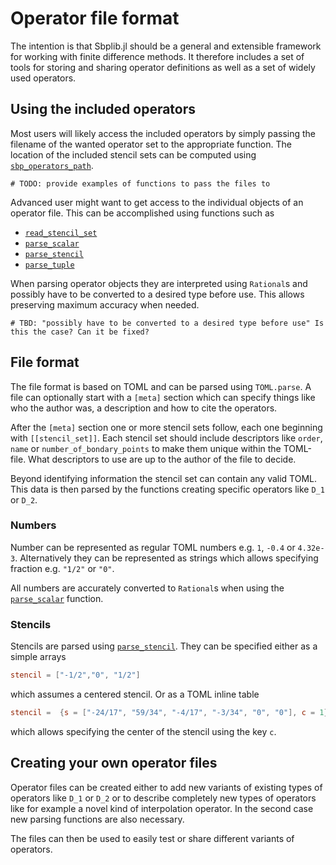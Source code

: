 # Operator file format

The intention is that Sbplib.jl should be a general and extensible framework
for working with finite difference methods. It therefore includes a set of
tools for storing and sharing operator definitions as well as a set of widely
used operators.

## Using the included operators

Most users will likely access the included operators by simply passing the
filename of the wanted operator set to the appropriate function.  The location
of the included stencil sets can be computed using
[`sbp_operators_path`](@ref).
```@meta
# TODO: provide examples of functions to pass the files to
```
Advanced user might want to get access to the individual objects of an
operator file. This can be accomplished using functions such as
* [`read_stencil_set`](@ref)
* [`parse_scalar`](@ref)
* [`parse_stencil`](@ref)
* [`parse_tuple`](@ref)

When parsing operator objects they are interpreted using `Rational`s and
possibly have to be converted to a desired type before use. This allows
preserving maximum accuracy when needed.
```@meta
# TBD: "possibly have to be converted to a desired type before use" Is this the case? Can it be fixed?
```

## File format
The file format is based on TOML and can be parsed using `TOML.parse`. A file
can optionally start with a `[meta]` section which can specify things like who
the author was, a description and how to cite the operators.

After the `[meta]` section one or more stencil sets follow, each one beginning
with `[[stencil_set]]`. Each stencil set should include descriptors like
`order`, `name` or `number_of_bondary_points` to make them unique within the
TOML-file. What descriptors to use are up to the author of the file to decide.

Beyond identifying information the stencil set can contain any valid TOML.
This data is then parsed by the functions creating specific operators like
``D_1`` or ``D_2``.

### Numbers
Number can be represented as regular TOML numbers e.g. `1`, `-0.4` or
`4.32e-3`. Alternatively they can be represented as strings which allows
specifying fraction e.g. `"1/2"` or `"0"`.

All numbers are accurately converted to `Rational`s when using the
[`parse_scalar`](@ref) function.

### Stencils
Stencils are parsed using [`parse_stencil`](@ref). They can be specified
either as a simple arrays
```toml
stencil = ["-1/2","0", "1/2"]
```
which assumes a centered stencil. Or as a TOML inline table
```toml
stencil =  {s = ["-24/17", "59/34", "-4/17", "-3/34", "0", "0"], c = 1},
```
which allows specifying the center of the stencil using the key `c`.

## Creating your own operator files
Operator files can be created either to add new variants of existing types of
operators like ``D_1`` or ``D_2`` or to describe completely new types of
operators like for example a novel kind of interpolation operator. In the
second case new parsing functions are also necessary.

The files can then be used to easily test or share different variants of
operators.
